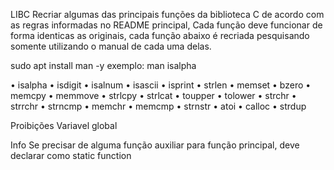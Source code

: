 LIBC
Recriar algumas das principais funções da biblioteca C de acordo com as regras informadas no README principal, Cada função deve funcionar de forma identicas as originais, cada função abaixo é recriada pesquisando somente utilizando o manual de cada uma delas.

sudo apt install man -y
exemplo: man isalpha

• isalpha
• isdigit
• isalnum
• isascii
• isprint
• strlen
• memset
• bzero
• memcpy
• memmove
• strlcpy
• strlcat
• toupper
• tolower
• strchr
• strrchr
• strncmp
• memchr
• memcmp
• strnstr
• atoi
• calloc
• strdup

Proibições
Variavel global

Info
Se precisar de alguma função auxiliar para função principal, deve declarar como static function
